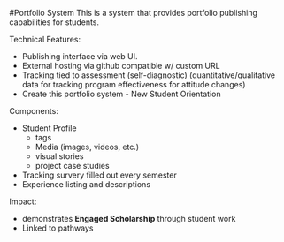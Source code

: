 #Portfolio System
This is a system that provides portfolio publishing capabilities for students.

Technical Features:
- Publishing interface via web UI.
- External hosting via github compatible w/ custom URL
- Tracking tied to assessment (self-diagnostic) (quantitative/qualitative data for tracking program effectiveness for attitude changes)
- Create this portfolio system - New Student Orientation

Components:
- Student Profile
  - tags
  - Media (images, videos, etc.)
  - visual stories
  - project case studies
- Tracking survery filled out every semester
- Experience listing and descriptions

Impact:
- demonstrates **Engaged Scholarship** through student work
- Linked to pathways
